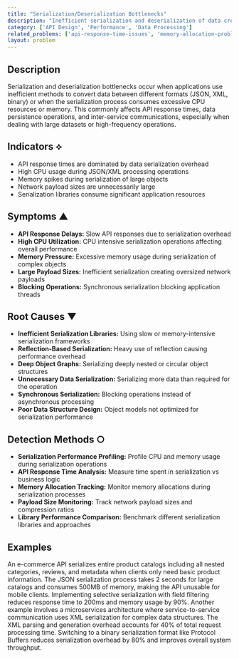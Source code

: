 ```yaml
---
title: "Serialization/Deserialization Bottlenecks"
description: "Inefficient serialization and deserialization of data creates performance bottlenecks in API communications and data persistence operations."
category: ['API Design', 'Performance', 'Data Processing']
related_problems: ['api-response-time-issues', 'memory-allocation-problems', 'cpu-intensive-operations']
layout: problem
---
```


## Description

Serialization and deserialization bottlenecks occur when applications use inefficient methods to convert data between different formats (JSON, XML, binary) or when the serialization process consumes excessive CPU resources or memory. This commonly affects API response times, data persistence operations, and inter-service communications, especially when dealing with large datasets or high-frequency operations.

## Indicators ⟡

- API response times are dominated by data serialization overhead
- High CPU usage during JSON/XML processing operations
- Memory spikes during serialization of large objects
- Network payload sizes are unnecessarily large
- Serialization libraries consume significant application resources

## Symptoms ▲

- **API Response Delays:** Slow API responses due to serialization overhead
- **High CPU Utilization:** CPU intensive serialization operations affecting overall performance
- **Memory Pressure:** Excessive memory usage during serialization of complex objects
- **Large Payload Sizes:** Inefficient serialization creating oversized network payloads
- **Blocking Operations:** Synchronous serialization blocking application threads

## Root Causes ▼

- **Inefficient Serialization Libraries:** Using slow or memory-intensive serialization frameworks
- **Reflection-Based Serialization:** Heavy use of reflection causing performance overhead
- **Deep Object Graphs:** Serializing deeply nested or circular object structures
- **Unnecessary Data Serialization:** Serializing more data than required for the operation
- **Synchronous Serialization:** Blocking operations instead of asynchronous processing
- **Poor Data Structure Design:** Object models not optimized for serialization performance

## Detection Methods ○

- **Serialization Performance Profiling:** Profile CPU and memory usage during serialization operations
- **API Response Time Analysis:** Measure time spent in serialization vs business logic
- **Memory Allocation Tracking:** Monitor memory allocations during serialization processes
- **Payload Size Monitoring:** Track network payload sizes and compression ratios
- **Library Performance Comparison:** Benchmark different serialization libraries and approaches

## Examples

An e-commerce API serializes entire product catalogs including all nested categories, reviews, and metadata when clients only need basic product information. The JSON serialization process takes 2 seconds for large catalogs and consumes 500MB of memory, making the API unusable for mobile clients. Implementing selective serialization with field filtering reduces response time to 200ms and memory usage by 90%. Another example involves a microservices architecture where service-to-service communication uses XML serialization for complex data structures. The XML parsing and generation overhead accounts for 40% of total request processing time. Switching to a binary serialization format like Protocol Buffers reduces serialization overhead by 80% and improves overall system throughput.